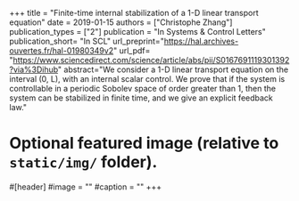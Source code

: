 +++
title = "Finite-time internal stabilization of a 1-D linear transport equation"
date = 2019-01-15
authors = ["Christophe Zhang"]
publication_types = ["2"] 
publication = "In Systems & Control Letters" 
publication_short= "In SCL" 
url_preprint="https://hal.archives-ouvertes.fr/hal-01980349v2"
url_pdf= "https://www.sciencedirect.com/science/article/abs/pii/S0167691119301392?via%3Dihub"
abstract="We consider a 1-D linear transport equation on the interval (0, L), with an internal scalar control. We prove that if the system is controllable in a periodic Sobolev space of order greater than 1, then the system can be stabilized in finite time, and we give an explicit feedback law."
# Optional featured image (relative to `static/img/` folder).
#[header]
#image = ""
#caption = ""
+++
